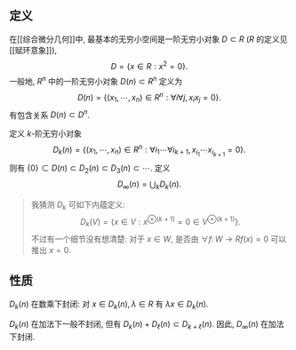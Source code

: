 ## 定义

在[[综合微分几何]]中, 最基本的无穷小空间是一阶无穷小对象 $D\subset R$ ($R$ 的定义见[[赋环意象]]),
$$
D = \{x\in R : x^2=0\}.
$$
一般地, $R^n$ 中的一阶无穷小对象 $D(n)\subset R^n$ 定义为
$$
D(n)=\{(x_1,\cdots,x_n)\in R^n : \forall i\forall j, x_ix_j = 0\}.
$$
有包含关系 $D(n)\subset D^n$.

定义 $k$-阶无穷小对象
$$
D_k(n) = \{(x_1,\cdots,x_n)\in R^n: \forall i_1 \cdots \forall i_{k+1},x_{i_1}\cdots x_{i_{k+1}}=0 \}.
$$
则有 $\{0\} \subset D(n)\subset D_2(n)\subset D_3(n)\subset\cdots$. 定义
$$
D_\infty(n)=\bigcup_k D_k(n).
$$
> 我猜测 $D_k$ 可如下内蕴定义: $$D_k(V)=\{x\in V: x^{\otimes (k+1)}=0\in V^{\otimes (k+1)}\}.$$
> 不过有一个细节没有想清楚: 对于 $x\in W$, 是否由 $\forall f\colon W\to R f(x)=0$ 可以推出 $x=0$.

## 性质

$D_k(n)$ 在数乘下封闭: 对 $x\in D_k(n), \lambda\in R$ 有 $\lambda x\in D_k(n)$.

$D_k(n)$ 在加法下一般不封闭, 但有 $D_k(n) + D_\ell(n)\subset D_{k+\ell}(n)$. 因此, $D_{\infty}(n)$ 在加法下封闭.